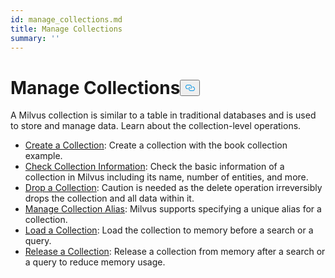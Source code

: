```yaml
---
id: manage_collections.md
title: Manage Collections
summary: ''
---
```

<h1 id="Manage-Collections" class="common-anchor-header">Manage Collections<button data-href="#Manage-Collections" class="anchor-icon" translate="no">
      <svg translate="no"
        aria-hidden="true"
        focusable="false"
        height="20"
        version="1.1"
        viewBox="0 0 16 16"
        width="16"
      >
        <path
          fill="#0092E4"
          fill-rule="evenodd"
          d="M4 9h1v1H4c-1.5 0-3-1.69-3-3.5S2.55 3 4 3h4c1.45 0 3 1.69 3 3.5 0 1.41-.91 2.72-2 3.25V8.59c.58-.45 1-1.27 1-2.09C10 5.22 8.98 4 8 4H4c-.98 0-2 1.22-2 2.5S3 9 4 9zm9-3h-1v1h1c1 0 2 1.22 2 2.5S13.98 12 13 12H9c-.98 0-2-1.22-2-2.5 0-.83.42-1.64 1-2.09V6.25c-1.09.53-2 1.84-2 3.25C6 11.31 7.55 13 9 13h4c1.45 0 3-1.69 3-3.5S14.5 6 13 6z"
        ></path>
      </svg>
    </button></h1><p>A Milvus collection is similar to a table in traditional databases and is used to store and manage data. Learn about the collection-level operations.</p>
<ul>
<li><a href="/docs/v2.0.x/create_collection.md">Create a Collection</a>: Create a collection with the book collection example.</li>
<li><a href="/docs/v2.0.x/check_collection.md">Check Collection Information</a>: Check the basic information of a collection in Milvus including its name, number of entities, and more.</li>
<li><a href="/docs/v2.0.x/drop_collection.md">Drop a Collection</a>: Caution is needed as the delete operation irreversibly drops the collection and all data within it.</li>
<li><a href="/docs/v2.0.x/collection_alias.md">Manage Collection Alias</a>: Milvus supports specifying a unique alias for a collection.</li>
<li><a href="/docs/v2.0.x/load_collection.md">Load a Collection</a>: Load the collection to memory before a search or a query.</li>
<li><a href="/docs/v2.0.x/release_collection.md">Release a Collection</a>: Release a collection from memory after a search or a query to reduce memory usage.</li>
</ul>
